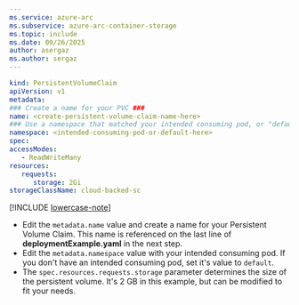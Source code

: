 ```yaml
---
ms.service: azure-arc
ms.subservice: azure-arc-container-storage
ms.topic: include
ms.date: 09/26/2025
author: asergaz
ms.author: sergaz
---
```

     
```yaml
kind: PersistentVolumeClaim
apiVersion: v1
metadata:
### Create a name for your PVC ###
name: <create-persistent-volume-claim-name-here>
### Use a namespace that matched your intended consuming pod, or "default" ###
namespace: <intended-consuming-pod-or-default-here>
spec:
accessModes:
   - ReadWriteMany
resources:
   requests:
      storage: 2Gi
storageClassName: cloud-backed-sc
```

[!INCLUDE [lowercase-note](lowercase-note.md)]

* Edit the `metadata.name` value and create a name for your Persistent Volume Claim. This name is referenced on the last line of **deploymentExample.yaml** in the next step. 
* Edit the `metadata.namespace` value with your intended consuming pod. If you don't have an intended consuming pod, set it's value to `default`. 
* The `spec.resources.requests.storage` parameter determines the size of the persistent volume. It's 2 GB in this example, but can be modified to fit your needs.